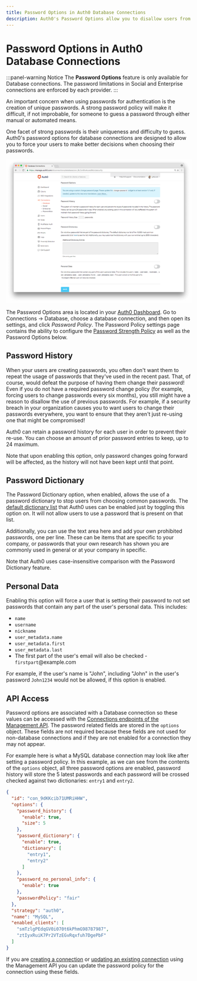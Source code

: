 ```yaml
---
title: Password Options in Auth0 Database Connections
description: Auth0's Password Options allow you to disallow users from repeating prior passwords, to customize a password dictionary of passwords to disallow, and to disallow passwords related to the user's personal data.
---
```


# Password Options in Auth0 Database Connections

:::panel-warning Notice
The **Password Options** feature is only available for Database connections. The password limitations in Social and Enterprise connections are enforced by each provider.
:::

An important concern when using passwords for authentication is the creation of unique passwords. A strong password policy will make it difficult, if not improbable, for someone to guess a password through either manual or automated means.

One facet of strong passwords is their uniqueness and difficulty to guess. Auth0's password options for database connections are designed to allow you to force your users to make better decisions when choosing their passwords.

![Password Options](/media/articles/connections/database/password-options.png)

The Password Options area is located in your [Auth0 Dashboard](${manage_url}). Go to Connections -> Database, choose a database connection, and then open its settings, and click _Password Policy_. The Password Policy settings page contains the ability to configure the [Password Strength Policy](/connections/database/password-strength) as well as the Password Options below.

## Password History

When your users are creating passwords, you often don't want them to repeat the usage of passwords that they've used in the recent past. That, of course, would defeat the purpose of having them change their password! Even if you do not have a required password change policy (for example, forcing users to change passwords every six months), you still might have a reason to disallow the use of previous passwords. For example, if a security breach in your organization causes you to want users to change their passwords everywhere, you want to ensure that they aren't just re-using one that might be compromised!

Auth0 can retain a password history for each user in order to prevent their re-use. You can choose an amount of prior password entries to keep, up to 24 maximum. 

Note that upon enabling this option, only password changes going forward will be affected, as the history will not have been kept until that point.

## Password Dictionary

The Password Dictionary option, when enabled, allows the use of a password dictionary to stop users from choosing common passwords. The [default dictionary list](https://github.com/danielmiessler/SecLists/blob/master/Passwords/10k_most_common.txt) that Auth0 uses can be enabled just by toggling this option on. It will not allow users to use a password that is present on that list. 

Additionally, you can use the text area here and add your own prohibited passwords, one per line. These can be items that are specific to your company, or passwords that your own research has shown you are commonly used in general or at your company in specific.

Note that Auth0 uses case-insensitive comparison with the Password Dictionary feature.

## Personal Data

Enabling this option will force a user that is setting their password to not set passwords that contain any part of the user's personal data. This includes:

* `name`
* `username`
* `nickname`
* `user_metadata.name`
* `user_metadata.first`
* `user_metadata.last`
* The first part of the user's email will also be checked - `firstpart`@example.com

For example, if the user's name is "John", including "John" in the user's password `John1234` would not be allowed, if this option is enabled.

## API Access

Password options are associated with a Database connection so these values can be accessed with the [Connections endpoints of the Management API](/api/management/v2#!/Connections). The password related fields are stored in the `options` object. These fields are not required because these fields are not used for non-database connections and if they are not enabled for a connection they may not appear.

For example here is what a MySQL database connection may look like after setting a password policy. In this example, as we can see from the contents of the `options` object, all three password options are enabled, password history will store the 5 latest passwords and each password will be crossed checked against two dictionaries: `entry1` and `entry2`.

```json
{
  "id": "con_9dKKcib71UMRiHHW",
  "options": {
    "password_history": { 
      "enable": true,
      "size": 5
    },
    "password_dictionary": {
      "enable": true,
      "dictionary": [ 
        "entry1",
        "entry2"
      ]
    },
    "password_no_personal_info": {
      "enable": true
    },
    "passwordPolicy": "fair"
  },
  "strategy": "auth0",
  "name": "MySQL",
  "enabled_clients": [
    "smTzlgPEdqGV0i070t6kPhmG98787987",
    "ztIyxRuiK7Pr2VTzEGvRqxfuh7DgePbF"
  ]
}
```

If you are [creating a connection](/api/management/v2#!/Connections/post_connections) or [updating an existing connection](/api/management/v2#!/Connections/patch_connections_by_id) using the Management API you can update the password policy for the connection using these fields.

